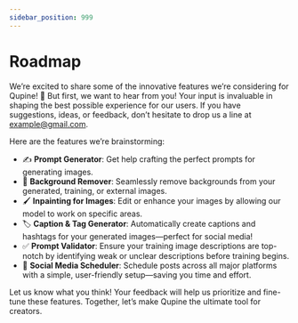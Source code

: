 ```yaml
---
sidebar_position: 999
---
```


# Roadmap

We’re excited to share some of the innovative features we’re considering for Qupine! 🚀 But first, we want to hear from you! Your input is invaluable in shaping the best possible experience for our users. If you have suggestions, ideas, or feedback, don’t hesitate to drop us a line at example@gmail.com.

Here are the features we’re brainstorming:

- ✍️ **Prompt Generator**: Get help crafting the perfect prompts for generating images.
- 🎨 **Background Remover**: Seamlessly remove backgrounds from your generated, training, or external images.
- 🖌️ **Inpainting for Images**: Edit or enhance your images by allowing our model to work on specific areas.
- 🏷️ **Caption & Tag Generator**: Automatically create captions and hashtags for your generated images—perfect for social media!
- ✅ **Prompt Validator**: Ensure your training image descriptions are top-notch by identifying weak or unclear descriptions before training begins.
- 📅 **Social Media Scheduler**: Schedule posts across all major platforms with a simple, user-friendly setup—saving you time and effort.

Let us know what you think! Your feedback will help us prioritize and fine-tune these features. Together, let’s make Qupine the ultimate tool for creators.
